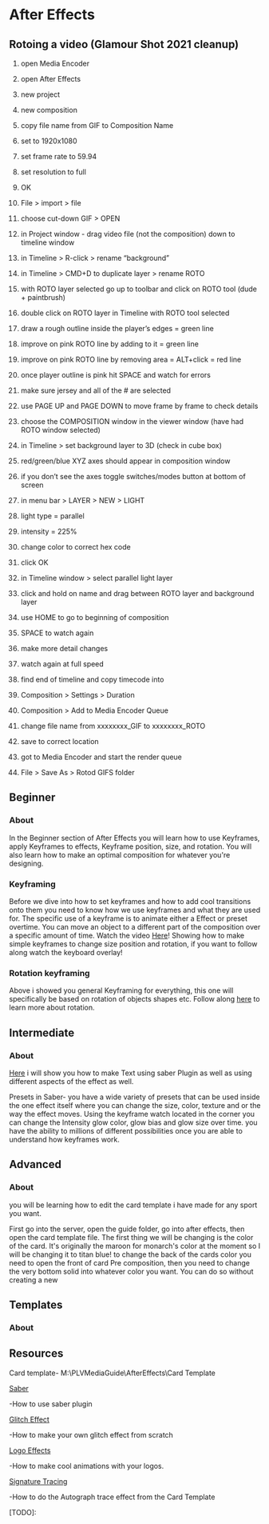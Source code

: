 After Effects
=============

Rotoing a video (Glamour Shot 2021 cleanup)
-------------------------------------------

1.  open Media Encoder
2.  open After Effects

1.  new project
2.  new composition
3.  copy file name from GIF to Composition Name
4.  set to 1920x1080
5.  set frame rate to 59.94
6.  set resolution to full
7.  OK

3.  File > import > file

1.  choose cut-down GIF > OPEN

4.  in Project window - drag video file (not the composition) down to timeline window
5.  in Timeline > R-click > rename “background”
6.  in Timeline > CMD+D to duplicate layer > rename ROTO
7.  with ROTO layer selected go up to toolbar and click on ROTO tool (dude + paintbrush)

1.  double click on ROTO layer in Timeline with ROTO tool selected
2.  draw a rough outline inside the player’s edges = green line
3.  improve on pink ROTO line by adding to it = green line
4.  improve on pink ROTO line by removing area = ALT+click = red line
5.  once player outline is pink hit SPACE and watch for errors

1.  make sure jersey and all of the # are selected
2.  use PAGE UP and PAGE DOWN to move frame by frame to check details

8.  choose the COMPOSITION window in the viewer window (have had ROTO window selected)
9.  in Timeline > set background layer to 3D (check in cube box)

1.  red/green/blue XYZ axes should appear in composition window

1.  if you don’t see the axes toggle switches/modes button at bottom of screen

10.  in menu bar > LAYER > NEW > LIGHT

1.  light type = parallel
2.  intensity = 225%
3.  change color to correct hex code
4.  click OK

11.  in Timeline window > select parallel light layer

1.  click and hold on name and drag between ROTO layer and background layer

12.  use HOME to go to beginning of composition

1.  SPACE to watch again
2.  make more detail changes

13.  watch again at full speed
14.  find end of timeline and copy timecode into

1.  Composition > Settings > Duration

15.  Composition > Add to Media Encoder Queue

1.  change file name from xxxxxxxx\_GIF to xxxxxxxx\_ROTO

1.  save to correct location

16.  got to Media Encoder and start the render queue
17.  File > Save As > Rotod GIFS folder

Beginner
--------

### About

In the Beginner section of After Effects you will learn how to use Keyframes, apply Keyframes to effects, Keyframe position, size, and rotation. You will also learn how to make an optimal composition for whatever you're designing.

### Keyframing

Before we dive into how to set keyframes and how to add cool transitions onto them you need to know how we use keyframes and what they are used for. The specific use of a keyframe is to animate either a Effect or preset overtime. You can move an object to a different part of the composition over a specific amount of time. Watch the video [Here](https://www.google.com/url?q=https://drive.google.com/file/d/16FxaEFOHqL3FkwYwj78kSPjlF4RKJTjf/view?usp%3Dsharing&sa=D&source=editors&ust=1646633471797186&usg=AOvVaw1tKbX7tPl_4LM-Bth_4kQL)! Showing how to make simple keyframes to change size position and rotation, if you want to follow along watch the keyboard overlay!

### Rotation keyframing

Above i showed you general Keyframing for everything, this one will specifically be based on rotation of objects shapes etc. Follow along [here](https://www.google.com/url?q=https://drive.google.com/file/d/1N0ZW3AjIYJMnCPE4o-1nEFk68wbwPvAM/view?usp%3Dsharing&sa=D&source=editors&ust=1646633471797847&usg=AOvVaw3jLgCGXGSQMiKPoJfbPOHK) to learn more about rotation.

Intermediate
------------

### About

[Here](https://www.google.com/url?q=https://drive.google.com/file/d/12H3kdSekXKsddSTmfBt0R3vQ9IlrQI4z/view?usp%3Dsharing&sa=D&source=editors&ust=1646633471798216&usg=AOvVaw3SY4Y-4Wct-BxjrjIbpv-2) i will show you how to make Text using saber Plugin as well as using different aspects of the effect as well.

Presets in Saber- you have a wide variety of presets that can be used inside the one effect itself where you can change the size, color, texture and or the way the effect moves. Using the keyframe watch located in the corner you can change the Intensity glow color, glow bias and glow size over time. you have the ability to millions of different possibilities once you are able to understand how keyframes work.

Advanced
--------

### About

you will be learning how to edit the card template i have made for any sport you want.

First go into the server, open the guide folder, go into after effects, then open the card template file. The first thing we will be changing is the color of the card. It's originally the maroon for monarch's color at the moment so I will be changing it to titan blue! to change the back of the cards color you need to open the front of card Pre composition, then you need to change the very bottom solid into whatever color you want. You can do so without creating a new

Templates
---------

### About

Resources
---------

Card template- M:\\PLVMediaGuide\\AfterEffects\\Card Template

[Saber](https://www.google.com/url?q=https://www.youtube.com/watch?v%3DJ_oT9erINxA&sa=D&source=editors&ust=1646633471799163&usg=AOvVaw0iR_TXI96h5hYaiDgLhvAf)

\-How to use saber plugin

[Glitch Effect](https://www.google.com/url?q=https://www.youtube.com/watch?v%3Dg99TD5ZTKEg&sa=D&source=editors&ust=1646633471799393&usg=AOvVaw1fj2Xhr16rRfsrXAUISX4s)

\-How to make your own glitch effect from scratch

[Logo Effects](https://www.google.com/url?q=https://www.youtube.com/watch?v%3Dq6TMY76KPX8&sa=D&source=editors&ust=1646633471799637&usg=AOvVaw3fJb4gIOJAu2MzqcOE_IfV)

\-How to make cool animations with your logos.

[Signature Tracing](https://www.google.com/url?q=https://www.youtube.com/watch?v%3DrUyTt2d3MIA&sa=D&source=editors&ust=1646633471799875&usg=AOvVaw1_2V2nTJoAY5X8uvj3xSRu)

\-How to do the Autograph trace effect from the Card Template

\[TODO\]: